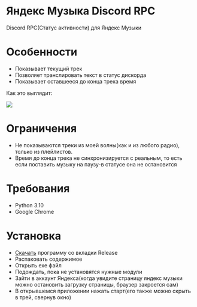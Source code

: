 # Яндекс Музыка Discord RPC
Discord RPC(Статус активности) для Яндекс Музыки
# Особенности  
* Показывает текущий трек
* Позволяет транслировать текст в статус дискорда
* Показывает оставшееся до конца трека время  
  
Как это выглядит:

![](https://github.com/glikoliz/music/blob/main/src/show.gif)
# Ограничения
* Не показываются треки из моей волны(как и из любого радио), только из плейлистов.  
* Время до конца трека не синхронизируется с реальным, то есть если поставить музыку на паузу-в статусе она не остановится

# Требования
* Python 3.10
* Google Chrome

# Установка
* [Скачать](https://github.com/glikoliz/YandexMusicRPC/releases/tag/test) программу со вкладки Release
* Распаковать содержимое
* Открыть exe файл
* Подождать, пока не установятся нужные модули
* Зайти в аккаунт Яндекса(когда увидите страницу яндекс музыки можно остановить загрузку страницы, браузер закроется сам)
* В открывшемся приложении нажать старт(его также можно скрыть в трей, свернув окно)
